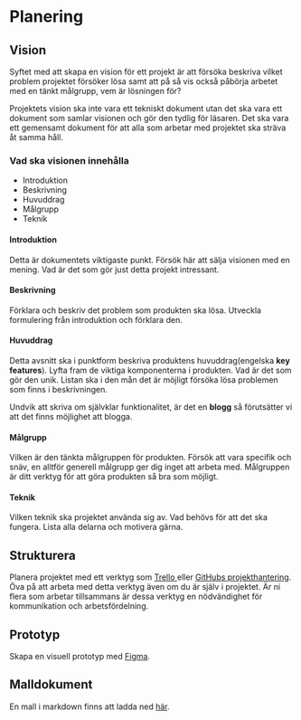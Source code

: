 # Planering

## Vision

Syftet med att skapa en vision för ett projekt är att försöka beskriva vilket problem projektet försöker lösa samt att på så vis också påbörja arbetet med en tänkt målgrupp, vem är lösningen för?

Projektets vision ska inte vara ett tekniskt dokument utan det ska vara ett dokument som samlar visionen och gör den tydlig för läsaren. Det ska vara ett gemensamt dokument för att alla som arbetar med projektet ska sträva åt samma håll.

### Vad ska visionen innehålla

* Introduktion
* Beskrivning
* Huvuddrag
* Målgrupp
* Teknik

#### Introduktion

Detta är dokumentets viktigaste punkt. Försök här att sälja visionen med en mening. Vad är det som gör just detta projekt intressant.

#### Beskrivning

Förklara och beskriv det problem som produkten ska lösa. Utveckla formulering från introduktion och förklara den.

#### Huvuddrag

Detta avsnitt ska i punktform beskriva produktens huvuddrag\(engelska **key features**\). Lyfta fram de viktiga komponenterna i produkten. Vad är det som gör den unik. Listan ska i den mån det är möjligt försöka lösa problemen som finns i beskrivningen.

Undvik att skriva om självklar funktionalitet, är det en **blogg** så förutsätter vi att det finns möjlighet att blogga.

#### Målgrupp

Vilken är den tänkta målgruppen för produkten. Försök att vara specifik och snäv, en alltför generell målgrupp ger dig inget att arbeta med. Målgruppen är ditt verktyg för att göra produkten så bra som möjligt.

#### Teknik

Vilken teknik ska projektet använda sig av. Vad behövs för att det ska fungera. Lista alla delarna och motivera gärna.

## Strukturera

Planera projektet med ett verktyg som [Trello ](https://trello.com/)eller [GitHubs projekthantering](https://github.com/features/project-management/). Öva på att arbeta med detta verktyg även om du är själv i projektet. Är ni flera som arbetar tillsammans är dessa verktyg en nödvändighet för kommunikation och arbetsfördelning.

## Prototyp

Skapa en visuell prototyp med [Figma](https://www.figma.com/).

## Malldokument

En mall i markdown finns att ladda ned [här](https://github.com/jensnti/Webbprojekt/blob/master/mallar/vision.md).

